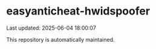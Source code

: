 # easyanticheat-hwidspoofer

Last updated: 2025-06-04 18:00:07

This repository is automatically maintained.
